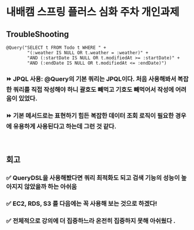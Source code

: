 # 내배캠 스프링 플러스 심화 주차 개인과제

## TroubleShooting
```
@Query("SELECT t FROM Todo t WHERE " +
        "(:weather IS NULL OR t.weather = :weather)" +
        "AND (:startDate IS NULL OR t.modifiedAt >= :startDate)" +
        "AND (:endDate IS NULL OR t.modifiedAt <= :endDate)")
```

### ⏩ JPQL 사용: @Query의 기본 쿼리는 JPQL이다. 처음 사용해봐서 복잡한 쿼리를 직접 작성해야 하니 괄호도 빼먹고 기호도 빼먹어서 작성에 어려움이 있었다. 
### ⏩ 기본 메서드로는 표현하기 힘든 복잡한 데이터 조회 로직이 필요한 경우에 유용하게 사용된다고 하는데 그런 것 같다.
 


## 회고 
### ✅ QueryDSL을 사용해봤다면 쿼리 최적화도 되고 검색 기능의 성능이 높아지지 않았을까 하는 아쉬움 
### ✅ EC2, RDS, S3 를 다음에는 꼭 사용해 보는 것으로 하겠다! 
### ✅ 전체적으로 강의에 더 집중하느라 온전히 집중하지 못해 아쉬웠다 .
